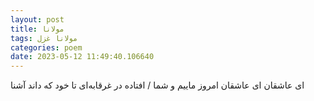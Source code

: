 ```yaml
---
layout: post
title: مولانا
tags: مولانا غزل
categories: poem
date: 2023-05-12 11:49:40.106640
---
```


ای عاشقان ای عاشقان امروز ماییم و شما / افتاده در غرقابه‌ای تا خود که داند آشنا